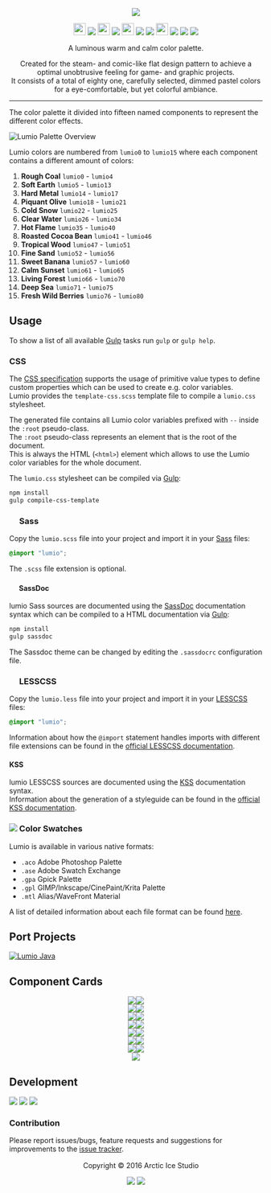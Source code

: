 <p align="center"><img src="https://cdn.rawgit.com/arcticicestudio/lumio/develop/src/assets/lumio-logo-banner.svg"/></p>

<p align="center"><img src="https://cdn.travis-ci.org/images/favicon-c566132d45ab1a9bcae64d8d90e4378a.svg" width=24 height=24/> <a href="https://travis-ci.org/arcticicestudio/lumio"><img src="https://img.shields.io/travis/arcticicestudio/lumio/develop.svg"/></a> <img src="https://circleci.com/favicon.ico" width=24 height=24/> <a href="https://circleci.com/gh/arcticicestudio/lumio"><img src="https://circleci.com/gh/arcticicestudio/lumio.svg?style=shield&circle-token=2c4d949a6e02d4e08bf2e1d1a42b4e46beefb93e"/></a> <img src="https://assets-cdn.github.com/favicon.ico" width=24 height=24/> <a href="https://github.com/arcticicestudio/lumio/releases/latest"><img src="https://img.shields.io/github/release/arcticicestudio/lumio.svg"/></a> <a href="https://github.com/arcticicestudio/lumio/releases/latest"><img src="https://img.shields.io/badge/pre--release---_-blue.svg"/></a> <img src="https://www.npmjs.com/static/images/touch-icons/favicon-32x32.png" width=24 height=24/> <a href="https://www.npmjs.com/package/lumio"><img src="https://img.shields.io/npm/v/lumio.svg"/></a> <a href="https://www.npmjs.com/package/lumio"><img src="https://img.shields.io/npm/dt/lumio.svg"/></a> <a href="https://www.npmjs.com/package/lumio"><img src="https://img.shields.io/npm/dm/lumio.svg"/></a></p>

<p align="center">A luminous warm and calm color palette.</p>

<p align="center">Created for the steam- and comic-like flat design pattern to achieve a optimal unobtrusive feeling for game- and graphic projects.<br>
It consists of a total of eighty one, carefully selected, dimmed pastel colors for a eye-comfortable, but yet colorful ambiance.</p>

---

The color palette it divided into fifteen named components to represent the different color effects.

![Lumio Palette Overview](https://cdn.rawgit.com/arcticicestudio/lumio/develop/src/assets/lumio-overview.svg)

Lumio colors are numbered from `lumio0` to `lumio15` where each component contains a different amount of colors:  
  1. **Rough Coal** `lumio0` - `lumio4`
  2. **Soft Earth** `lumio5` - `lumio13`
  3. **Hard Metal** `lumio14` - `lumio17`
  4. **Piquant Olive** `lumio18` - `lumio21`
  5. **Cold Snow** `lumio22` - `lumio25`
  6. **Clear Water** `lumio26` - `lumio34`
  7. **Hot Flame** `lumio35` - `lumio40`
  8. **Roasted Cocoa Bean** `lumio41` - `lumio46`
  9. **Tropical Wood** `lumio47` - `lumio51`
  10. **Fine Sand** `lumio52` - `lumio56`
  11. **Sweet Banana** `lumio57` - `lumio60`
  12. **Calm Sunset** `lumio61` - `lumio65`
  13. **Living Forest** `lumio66` - `lumio70`
  14. **Deep Sea** `lumio71` - `lumio75`
  15. **Fresh Wild Berries** `lumio76` - `lumio80`

## Usage
To show a list of all available [Gulp][gulp] tasks run `gulp` or `gulp help`.

### CSS
The [CSS specification](https://www.w3.org/TR/css-variables) supports the usage of primitive value types to define custom properties which can be used to create e.g. color variables.  
Lumio provides the `template-css.scss` template file to compile a `lumio.css` stylesheet.

The generated file contains all Lumio color variables prefixed with `--` inside the `:root` pseudo-class.  
The `:root` pseudo-class represents an element that is the root of the document.  
This is always the HTML (`<html>`) element which allows to use the Lumio color variables for the whole document.

The `lumio.css` stylesheet can be compiled via [Gulp][gulp]:  
```sh
npm install
gulp compile-css-template
```

### <img src="http://sass-lang.com/favicon.ico" width=16 height=16 /> Sass
Copy the `lumio.scss` file into your project and import it in your [Sass](http://sass-lang.com) files:
```css
@import "lumio";
```
The `.scss` file extension is optional.

#### <img src="http://sassdoc.com/favicon.png" width=16 height=16 /> SassDoc
lumio Sass sources are documented using the [SassDoc](http://sassdoc.com) documentation syntax which can be compiled to a HTML documentation via [Gulp][gulp]:  
```sh
npm install
gulp sassdoc
```
The Sassdoc theme can be changed by editing the `.sassdocrc` configuration file.

### <img src="http://lesscss.org/public/ico/favicon.ico" width=16 height=16/> LESSCSS
Copy the `lumio.less` file into your project and import it in your [LESSCSS](http://lesscss.org) files:  
```css
@import "lumio";
```
Information about how the `@import` statement handles imports with different file extensions can be found in the [official LESSCSS documentation](http://lesscss.org/features/#import-directives-feature).

#### KSS
lumio LESSCSS sources are documented using the [KSS](http://warpspire.com/kss) documentation syntax.  
Information about the generation of a styleguide can be found in the [official KSS documentation](http://warpspire.com/kss/styleguides).

### <img src="https://cdn.rawgit.com/arcticicestudio/lumio/develop/src/assets/icon-color-swatch.svg"/> Color Swatches
Lumio is available in various native formats:
  - `.aco` Adobe Photoshop Palette
  - `.ase` Adobe Swatch Exchange
  - `.gpa` Gpick Palette
  - `.gpl` GIMP/Inkscape/CinePaint/Krita Palette
  - `.mtl` Alias/WaveFront Material

A list of detailed information about each file format can be found [here](http://www.selapa.net/swatches/colors/fileformats.php).

## Port Projects
[![Lumio Java](https://cdn.rawgit.com/arcticicestudio/lumio/develop/src/assets/lumio-java-banner.svg)](https://github.com/arcticicestudio/lumio-java)

## Component Cards
<p align="center"><img src="https://cdn.rawgit.com/arcticicestudio/lumio/develop/src/assets/lumio-component-rough-coal.svg"/><img src="https://cdn.rawgit.com/arcticicestudio/lumio/develop/src/assets/lumio-component-soft-earth.svg"/><br><img src="https://cdn.rawgit.com/arcticicestudio/lumio/develop/src/assets/lumio-component-hard-metal.svg"/><img src="https://cdn.rawgit.com/arcticicestudio/lumio/develop/src/assets/lumio-component-piquant-olive.svg"/><br><img src="https://cdn.rawgit.com/arcticicestudio/lumio/develop/src/assets/lumio-component-cold-snow.svg"/><img src="https://cdn.rawgit.com/arcticicestudio/lumio/develop/src/assets/lumio-component-clear-water.svg"/><br><img src="https://cdn.rawgit.com/arcticicestudio/lumio/develop/src/assets/lumio-component-hot-flame.svg"/><img src="https://cdn.rawgit.com/arcticicestudio/lumio/develop/src/assets/lumio-component-roasted-cocoa-bean.svg"/><br><img src="https://cdn.rawgit.com/arcticicestudio/lumio/develop/src/assets/lumio-component-tropical-wood.svg"/><img src="https://cdn.rawgit.com/arcticicestudio/lumio/develop/src/assets/lumio-component-fine-sand.svg"/><br><img src="https://cdn.rawgit.com/arcticicestudio/lumio/develop/src/assets/lumio-component-sweet-banana.svg"/><img src="https://cdn.rawgit.com/arcticicestudio/lumio/develop/src/assets/lumio-component-calm-sunset.svg"/><br><img src="https://cdn.rawgit.com/arcticicestudio/lumio/develop/src/assets/lumio-component-living-forest.svg"/><img src="https://cdn.rawgit.com/arcticicestudio/lumio/develop/src/assets/lumio-component-deep-sea.svg"/><br><img src="https://cdn.rawgit.com/arcticicestudio/lumio/develop/src/assets/lumio-component-fresh-wild-berries.svg"/></p>

## Development
[![](https://img.shields.io/badge/Changelog-1.1.0-blue.svg)](https://github.com/arcticicestudio/lumio/blob/v1.1.0/CHANGELOG.md) [![](https://img.shields.io/badge/Workflow-gitflow_Branching_Model-blue.svg)](http://nvie.com/posts/a-successful-git-branching-model) [![](https://img.shields.io/badge/Versioning-ArcVer_0.8.0-blue.svg)](https://github.com/arcticicestudio/arcver)

### Contribution
Please report issues/bugs, feature requests and suggestions for improvements to the [issue tracker](https://github.com/arcticicestudio/lumio/issues).

<p align="center"> <img src="http://arcticicestudio.com/favicon.ico" width=16 height=16/> Copyright &copy; 2016 Arctic Ice Studio</p>

<p align="center"><a href="http://www.apache.org/licenses/LICENSE-2.0"><img src="https://img.shields.io/badge/License-Apache_2.0-blue.svg"/></a> <a href="https://creativecommons.org/licenses/by-sa/4.0"><img src="https://img.shields.io/badge/License-CC_BY--SA_4.0-blue.svg"/></a></p>

[gulp]: http://gulpjs.com
